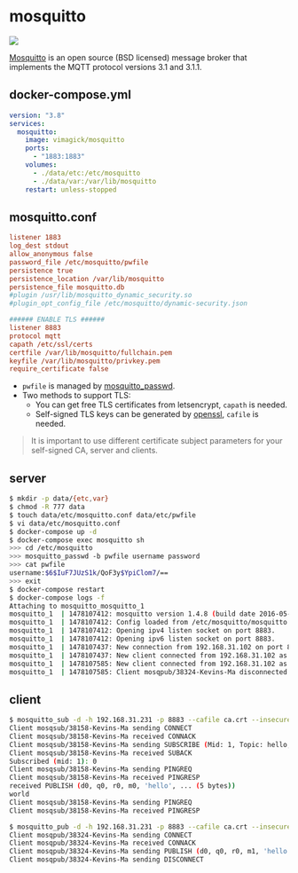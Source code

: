 mosquitto
=========

![](https://badge.imagelayers.io/vimagick/mosquitto:latest.svg)

[Mosquitto][1] is an open source (BSD licensed) message broker that implements
the MQTT protocol versions 3.1 and 3.1.1.

## docker-compose.yml

```yaml
version: "3.8"
services:
  mosquitto:
    image: vimagick/mosquitto
    ports:
      - "1883:1883"
    volumes:
      - ./data/etc:/etc/mosquitto
      - ./data/var:/var/lib/mosquitto
    restart: unless-stopped
```

## mosquitto.conf

```ini
listener 1883
log_dest stdout
allow_anonymous false
password_file /etc/mosquitto/pwfile
persistence true
persistence_location /var/lib/mosquitto
persistence_file mosquitto.db
#plugin /usr/lib/mosquitto_dynamic_security.so
#plugin_opt_config_file /etc/mosquitto/dynamic-security.json

###### ENABLE TLS ######
listener 8883
protocol mqtt
capath /etc/ssl/certs
certfile /var/lib/mosquitto/fullchain.pem
keyfile /var/lib/mosquitto/privkey.pem
require_certificate false
```

- `pwfile` is managed by [mosquitto_passwd][3].
- Two methods to support TLS:
  - You can get free TLS certificates from letsencrypt, `capath` is needed.
  - Self-signed TLS keys can be generated by [openssl][2], `cafile` is needed.

> It is important to use different certificate subject parameters for your self-signed CA, server and clients.

## server

```bash
$ mkdir -p data/{etc,var}
$ chmod -R 777 data
$ touch data/etc/mosquitto.conf data/etc/pwfile
$ vi data/etc/mosquitto.conf
$ docker-compose up -d
$ docker-compose exec mosquitto sh
>>> cd /etc/mosquitto
>>> mosquitto_passwd -b pwfile username password
>>> cat pwfile
username:$6$IuF7JUzS1k/QoF3y$YpiClom7/==
>>> exit
$ docker-compose restart
$ docker-compose logs -f
Attaching to mosquitto_mosquitto_1
mosquitto_1  | 1478107412: mosquitto version 1.4.8 (build date 2016-05-16 14:17:19+0000) starting
mosquitto_1  | 1478107412: Config loaded from /etc/mosquitto/mosquitto.conf.
mosquitto_1  | 1478107412: Opening ipv4 listen socket on port 8883.
mosquitto_1  | 1478107412: Opening ipv6 listen socket on port 8883.
mosquitto_1  | 1478107437: New connection from 192.168.31.102 on port 8883.
mosquitto_1  | 1478107437: New client connected from 192.168.31.102 as mosqsub/38158-Kevins-Ma (c1, k60).
mosquitto_1  | 1478107585: New client connected from 192.168.31.102 as mosqpub/38324-Kevins-Ma (c1, k60).
mosquitto_1  | 1478107585: Client mosqpub/38324-Kevins-Ma disconnected.
```

## client

```bash
$ mosquitto_sub -d -h 192.168.31.231 -p 8883 --cafile ca.crt --insecure -u username -P password -t hello
Client mosqsub/38158-Kevins-Ma sending CONNECT
Client mosqsub/38158-Kevins-Ma received CONNACK
Client mosqsub/38158-Kevins-Ma sending SUBSCRIBE (Mid: 1, Topic: hello, QoS: 0)
Client mosqsub/38158-Kevins-Ma received SUBACK
Subscribed (mid: 1): 0
Client mosqsub/38158-Kevins-Ma sending PINGREQ
Client mosqsub/38158-Kevins-Ma received PINGRESP
received PUBLISH (d0, q0, r0, m0, 'hello', ... (5 bytes))
world
Client mosqsub/38158-Kevins-Ma sending PINGREQ
Client mosqsub/38158-Kevins-Ma received PINGRESP
```

```bash
$ mosquitto_pub -d -h 192.168.31.231 -p 8883 --cafile ca.crt --insecure -u username -P password -t hello -m world
Client mosqpub/38324-Kevins-Ma sending CONNECT
Client mosqpub/38324-Kevins-Ma received CONNACK
Client mosqpub/38324-Kevins-Ma sending PUBLISH (d0, q0, r0, m1, 'hello', ... (5 bytes))
Client mosqpub/38324-Kevins-Ma sending DISCONNECT
```

[1]: http://mosquitto.org/
[2]: https://mosquitto.org/man/mosquitto-tls-7.html
[3]: https://mosquitto.org/man/mosquitto_passwd-1.html
